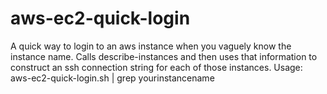 # aws-ec2-quick-login
A quick way to login to an aws instance when you vaguely know the instance name.
Calls describe-instances and then uses that information to construct an ssh connection string for each of those instances.
Usage:
aws-ec2-quick-login.sh | grep yourinstancename

